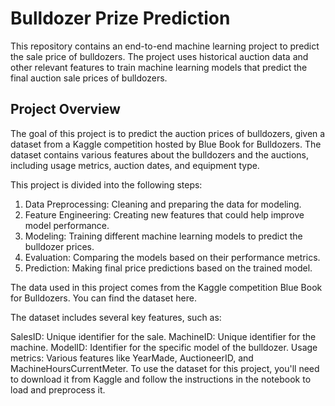 # Bulldozer Prize Prediction

This repository contains an end-to-end machine learning project to predict the sale price of bulldozers. The project uses historical auction data and other relevant features to train machine learning models that predict the final auction sale prices of bulldozers.

## Project Overview
The goal of this project is to predict the auction prices of bulldozers, given a dataset from a Kaggle competition hosted by Blue Book for Bulldozers. The dataset contains various features about the bulldozers and the auctions, including usage metrics, auction dates, and equipment type.

This project is divided into the following steps:

1. Data Preprocessing: Cleaning and preparing the data for modeling.
2. Feature Engineering: Creating new features that could help improve model performance.
3. Modeling: Training different machine learning models to predict the bulldozer prices.
4. Evaluation: Comparing the models based on their performance metrics.
5. Prediction: Making final price predictions based on the trained model.

The data used in this project comes from the Kaggle competition Blue Book for Bulldozers. You can find the dataset here.

The dataset includes several key features, such as:

SalesID: Unique identifier for the sale.
MachineID: Unique identifier for the machine.
ModelID: Identifier for the specific model of the bulldozer.
Usage metrics: Various features like YearMade, AuctioneerID, and MachineHoursCurrentMeter.
To use the dataset for this project, you'll need to download it from Kaggle and follow the instructions in the notebook to load and preprocess it.
